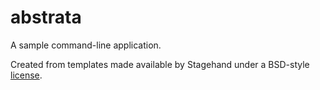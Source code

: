 # abstrata

A sample command-line application.

Created from templates made available by Stagehand under a BSD-style
[license](https://github.com/dart-lang/stagehand/blob/master/LICENSE).
